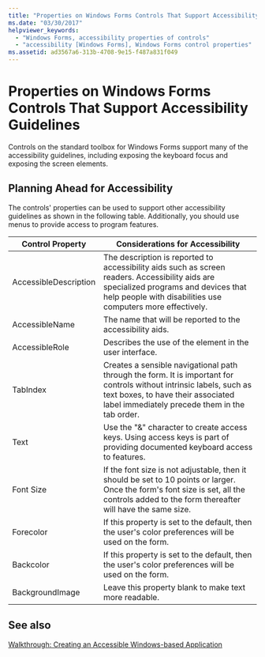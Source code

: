 ```yaml
---
title: "Properties on Windows Forms Controls That Support Accessibility Guidelines"
ms.date: "03/30/2017"
helpviewer_keywords: 
  - "Windows Forms, accessibility properties of controls"
  - "accessibility [Windows Forms], Windows Forms control properties"
ms.assetid: ad3567a6-313b-4708-9e15-f487a831f049
---
```

# Properties on Windows Forms Controls That Support Accessibility Guidelines
Controls on the standard toolbox for Windows Forms support many of the accessibility guidelines, including exposing the keyboard focus and exposing the screen elements.  
  
## Planning Ahead for Accessibility  
 The controls' properties can be used to support other accessibility guidelines as shown in the following table. Additionally, you should use menus to provide access to program features.  
  
|Control Property|Considerations for Accessibility|  
|----------------------|--------------------------------------|  
|AccessibleDescription|The description is reported to accessibility aids such as screen readers. Accessibility aids are specialized programs and devices that help people with disabilities use computers more effectively.|  
|AccessibleName|The name that will be reported to the accessibility aids.|  
|AccessibleRole|Describes the use of the element in the user interface.|  
|TabIndex|Creates a sensible navigational path through the form. It is important for controls without intrinsic labels, such as text boxes, to have their associated label immediately precede them in the tab order.|  
|Text|Use the "&" character to create access keys. Using access keys is part of providing documented keyboard access to features.|  
|Font Size|If the font size is not adjustable, then it should be set to 10 points or larger. Once the form's font size is set, all the controls added to the form thereafter will have the same size.|  
|Forecolor|If this property is set to the default, then the user's color preferences will be used on the form.|  
|Backcolor|If this property is set to the default, then the user's color preferences will be used on the form.|  
|BackgroundImage|Leave this property blank to make text more readable.|  
  
## See also
 [Walkthrough: Creating an Accessible Windows-based Application](../../../../docs/framework/winforms/advanced/walkthrough-creating-an-accessible-windows-based-application.md)
